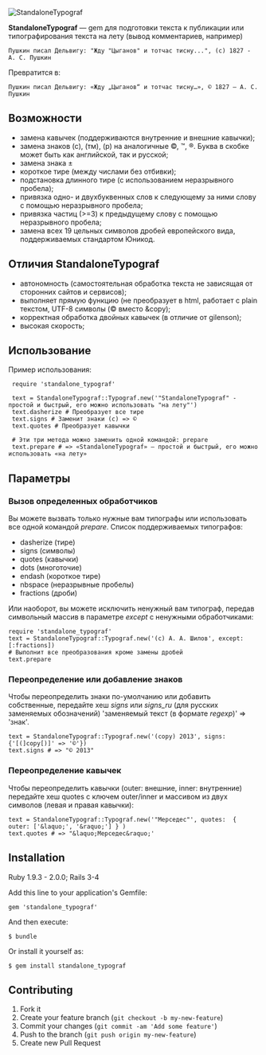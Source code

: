 ![StandaloneTypograf](https://raw.github.com/shlima/StandaloneTypograf/master/doc/logo.png)

**StandaloneTypograf** — gem для подготовки текста к публикации или типографирования текста на лету (вывод комментариев, например)

    Пушкин писал Дельвигу: "Жду "Цыганов" и тотчас тисну...", (c) 1827 - А. С. Пушкин

Превратится в:
    
    Пушкин писал Дельвигу: «Жду „Цыганов“ и тотчас тисну…», © 1827 — А. С. Пушкин
    
## Возможности

- замена кавычек (поддерживаются внутренние и внешние кавычки);
- замена знаков (с), (тм), (р) на аналогичные ©, ™, ®. Буква в скобке может быть как английской, так и русской;
- замена знака ±
- короткое тире (между числами без отбивки);
- подстановка длинного тире (с использованием неразрывного пробела);
- привязка  одно- и двухбуквенных слов к следующему за ними слову с помощью неразрывного пробела;
- привязка частиц (>=3) к предыдущему слову с помощью неразрывного пробела;
- замена всех 19 цельных символов дробей европейского вида, поддерживаемых стандартом Юникод.

## Отличия **StandaloneTypograf**

 - автономность (самостоятельная обработка текста не зависящая от сторонних сайтов и сервисов);
 - выполняет прямую функцию (не преобразует в html, работает с plain текстом, UTF-8 символы (© вместо &copy);
 - корректная обработка двойных кавычек (в отличие от gilenson);
 - высокая скорость;
    
## Использование

Пример использования:

     require 'standalone_typograf'
     
     text = StandaloneTypograf::Typograf.new('"StandaloneTypograf" - простой и быстрый, его можно использовать "на лету"')
     text.dasherize # Преобразует все тире
     text.signs # Заменит знаки (с) => ©
     text.quotes # Преобразует кавычки
     
     # Эти три метода можно заменить одной командой: prepare
     text.prepare # => «StandaloneTypograf» — простой и быстрый, его можно использовать «на лету»  
     
## Параметры
### Вызов определенных обработчиков

Вы можете вызвать только нужные вам типографы или использовать все одной командой *prepare*. Список поддерживаемых типографов:

- dasherize (тире)
- signs (символы)
- quotes (кавычки)
- dots (многоточие)
- endash (короткое тире)
- nbspace (неразрывные пробелы)
- fractions (дроби)

Или наоборот, вы можете исключить ненужный вам типограф, передав символьный массив в параметре *except* с ненужными обработчиками:

    require 'standalone_typograf'
    text = StandaloneTypograf::Typograf.new('(c) А. А. Шилов', except: [:fractions])
    # Выполнит все преобразования кроме замены дробей
    text.prepare
    
### Переопределение или добавление знаков

Чтобы переопределить знаки по-умолчанию или добавить собственные, передайте хеш *signs* или *signs_ru* (для русских заменяемых обозначений) 'заменяемый текст (в формате *regexp*)' => 'знак'. 

    text = StandaloneTypograf::Typograf.new('(copy) 2013', signs: {'[(]copy[)]' => '©'})
    text.signs # => "© 2013"

### Переопределение кавычек

Чтобы переопределить кавычки (outer: внешние, inner: внутренние) передайте хеш quotes с ключем outer/inner и массивом из двух символов (левая и правая кавычки):
     
    text = StandaloneTypograf::Typograf.new('"Мерседес"', quotes:  { outer: ['&laquo;', '&raquo;'] } )
    text.quotes # => "&laquo;Мерседес&raquo;'

## Installation

Ruby 1.9.3 - 2.0.0; Rails 3-4

Add this line to your application's Gemfile:

    gem 'standalone_typograf'

And then execute:

    $ bundle

Or install it yourself as:

    $ gem install standalone_typograf

## Contributing

1. Fork it
2. Create your feature branch (`git checkout -b my-new-feature`)
3. Commit your changes (`git commit -am 'Add some feature'`)
4. Push to the branch (`git push origin my-new-feature`)
5. Create new Pull Request
    
    
